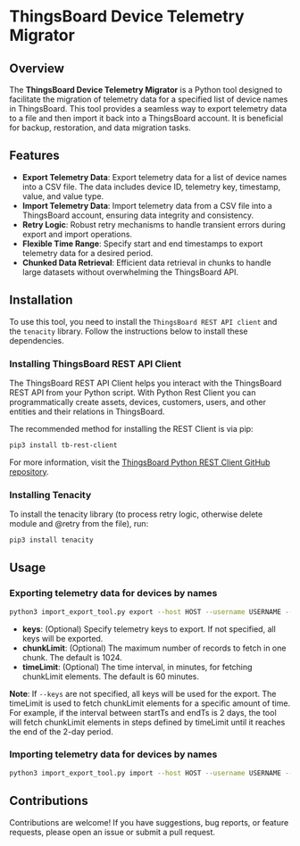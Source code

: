 # ThingsBoard Device Telemetry Migrator

## Overview

The **ThingsBoard Device Telemetry Migrator** is a Python tool designed to facilitate the migration of telemetry data for a specified list of device names in ThingsBoard. This tool provides a seamless way to export telemetry data to a file and then import it back into a ThingsBoard account. It is beneficial for backup, restoration, and data migration tasks.

## Features

- **Export Telemetry Data**: Export telemetry data for a list of device names into a CSV file. The data includes device ID, telemetry key, timestamp, value, and value type.
- **Import Telemetry Data**: Import telemetry data from a CSV file into a ThingsBoard account, ensuring data integrity and consistency.
- **Retry Logic**: Robust retry mechanisms to handle transient errors during export and import operations.
- **Flexible Time Range**: Specify start and end timestamps to export telemetry data for a desired period.
- **Chunked Data Retrieval**: Efficient data retrieval in chunks to handle large datasets without overwhelming the ThingsBoard API.

## Installation

To use this tool, you need to install the `ThingsBoard REST API client` and the `tenacity` library. Follow the instructions below to install these dependencies.

### Installing ThingsBoard REST API Client

The ThingsBoard REST API Client helps you interact with the ThingsBoard REST API from your Python script. With Python Rest Client you can programmatically create assets, devices, customers, users, and other entities and their relations in ThingsBoard.

The recommended method for installing the REST Client is via pip:

```bash
pip3 install tb-rest-client
```
For more information, visit the [ThingsBoard Python REST Client GitHub repository](https://github.com/thingsboard/thingsboard-python-rest-client).

### Installing Tenacity

To install the tenacity library (to process retry logic, otherwise delete module and @retry from the file), run:

```bash
pip3 install tenacity
```
## Usage

### Exporting telemetry data for devices by names

```bash
python3 import_export_tool.py export --host HOST --username USERNAME --password PASSWORD --fileName FILENAME --startTs START_TS --endTs END_TS --deviceNames 'DEVICE_A,DEVICE_B' [--keys 'a,b,c'] [--chunkLimit 1024] [--timeLimit 60]
```

- **keys**: (Optional) Specify telemetry keys to export. If not specified, all keys will be exported.
- **chunkLimit**: (Optional) The maximum number of records to fetch in one chunk. The default is 1024.
- **timeLimit**: (Optional) The time interval, in minutes, for fetching chunkLimit elements. The default is 60 minutes.

**Note**: If `--keys` are not specified, all keys will be used for the export. The timeLimit is used to fetch chunkLimit elements for a specific amount of time. For example, if the interval between startTs and endTs is 2 days, the tool will fetch chunkLimit elements in steps defined by timeLimit until it reaches the end of the 2-day period.

### Importing telemetry data for devices by names

```bash
python3 import_export_tool.py import --host HOST --username USERNAME --password PASSWORD --fileName FILENAME
```

## Contributions
Contributions are welcome! If you have suggestions, bug reports, or feature requests, please open an issue or submit a pull request.



